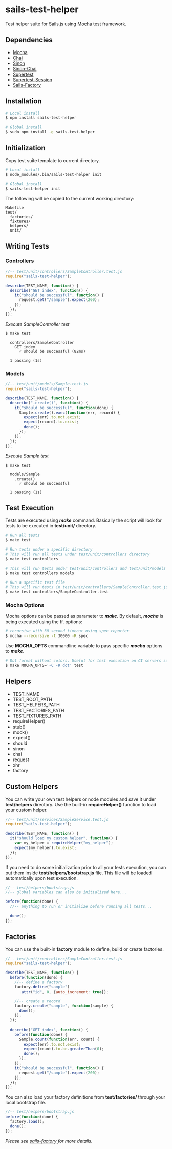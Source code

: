 # sails-test-helper

Test helper suite for Sails.js using [Mocha](https://github.com/mochajs/mocha) test framework.

## Dependencies

* [Mocha](https://github.com/mochajs/mocha)
* [Chai](https://github.com/chaijs/chai)
* [Sinon](https://github.com/cjohansen/Sinon.JS)
* [Sinon-Chai](https://github.com/domenic/sinon-chai)
* [Supertest](https://github.com/visionmedia/supertest)
* [Supertest-Session](https://github.com/rjz/supertest-session)
* [Sails-Factory](https://github.com/zand3rs/sails-factory)


## Installation

```sh
# Local install
$ npm install sails-test-helper

# Global install
$ sudo npm install -g sails-test-helper
```

## Initialization

Copy test suite template to current directory.

```sh
# Local install
$ node_modules/.bin/sails-test-helper init

# Global install
$ sails-test-helper init
```

The following will be copied to the current working directory:

```
Makefile
test/
  factories/
  fixtures/
  helpers/
  unit/
```

## Writing Tests

### Controllers


```javascript
//-- test/unit/controllers/SampleController.test.js
require("sails-test-helper");

describe(TEST_NAME, function() {
  describe("GET index", function() {
    it("should be successful", function() {
      request.get("/sample").expect(200);
    });
  });
});
```


_Execute SampleController test_

```
$ make test

  controllers/SampleController
    GET index
      ✓ should be successful (82ms)

  1 passing (1s)
```


### Models

```javascript
//-- test/unit/models/Sample.test.js
require("sails-test-helper");

describe(TEST_NAME, function() {
  describe(".create()", function() {
    it("should be successful", function(done) {
      Sample.create().exec(function(err, record) {
        expect(err).to.not.exist;
        expect(record).to.exist;
        done();
      });
    });
  });
});
```


_Execute Sample test_

```
$ make test

  models/Sample
    .create()
      ✓ should be successful 

  1 passing (1s)
```


## Test Execution

Tests are executed using **_make_** command. Basically the script will look for tests to be executed in **test/unit/** directory.

```sh
# Run all tests
$ make test

# Run tests under a specific directory
# This will run all tests under test/unit/controllers directory
$ make test controllers

# This will run tests under test/unit/controllers and test/unit/models directories
$ make test controllers models

# Run a specific test file
# This will run tests in test/unit/controllers/SampleController.test.js file
$ make test controllers/SampleController.test
```

### Mocha Options

Mocha options can be passed as parameter to **_make_**. By default, **_mocha_** is being executed using the ff. options:

```sh
# recursive with 30 second timeout using spec reporter
$ mocha --recursive -t 30000 -R spec
```

Use **MOCHA_OPTS** commandline variable to pass specific **_mocha_** options to **_make_**.

```sh
# Dot format without colors. Useful for test execution on CI servers such as Jenkins. 
$ make MOCHA_OPTS='-C -R dot' test
```



## Helpers

* TEST_NAME
* TEST_ROOT_PATH
* TEST_HELPERS_PATH
* TEST_FACTORIES_PATH
* TEST_FIXTURES_PATH
* requireHelper()
* stub()
* mock()
* expect()
* should
* sinon
* chai
* request
* xhr
* factory


## Custom Helpers

You can write your own test helpers or node modules and save it under **test/helpers** directory. Use the built-in **requireHelper()** function to load your custom helper.

```javascript
//-- test/unit/services/SampleService.test.js
require("sails-test-helper");

describe(TEST_NAME, function() {
  it("should load my custom helper", function() {
    var my_helper = requireHelper("my_helper");
    expect(my_helper).to.exist;
  });
});
```

If you need to do some initialization prior to all your tests execution, you can put them inside **test/helpers/bootstrap.js** file. This file will be loaded automatically upon test execution.

```javascript
//-- test/helpers/bootstrap.js
//-- global variables can also be initialized here...

before(function(done) {
  //-- anything to run or initialize before running all tests...
  
  done();
});
```

## Factories

You can use the built-in **factory** module to define, build or create factories.

```javascript
//-- test/unit/controllers/SampleController.test.js
require("sails-test-helper");

describe(TEST_NAME, function() {
  before(function(done) {
    //-- define a factory
    factory.define("sample")
      .attr("id", 0, {auto_increment: true});

    //-- create a record
    factory.create("sample", function(sample) {
      done();
    });
  });
  
  describe("GET index", function() {
    before(function(done) {
      Sample.count(function(err, count) {
        expect(err).to.not.exist;
        expect(count).to.be.greaterThan(0);
        done();
      });
    });
    it("should be successful", function() {
      request.get("/sample").expect(200);
    });
  });
});
```

You can also load your factory definitions from **test/factories/**  through your local bootstrap file.

```javascript
//-- test/helpers/bootstrap.js
before(function(done) {
  factory.load();
  done();
});
```

_Please see [sails-factory](https://github.com/zand3rs/sails-factory) for more details._
